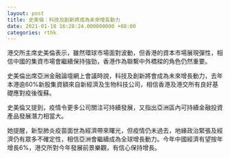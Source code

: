 ```yaml
---
layout: post
title: 史美倫：科技及創新將成為未來增長動力
date: 2021-01-18 16:28:24.000000000 +08:00
categories: rthk
---
```


港交所主席史美倫表示，雖然環球市場面對波動，但香港的資本市場展現彈性，相信中國的集資市場會繼續保持強勁，香港作為聯繫中外橋樑的角色仍然重要。

史美倫出席亞洲金融論壇網上會議時說，科技及創新將會成為未來增長動力，去年本港逾60%新股集資額來自新經濟及生物科技公司，相信香港及港交所有良好基礎應對疫後復蘇。

史美倫又提到，疫情令更多公司關注可持續發展，又指出亞洲區內可持續金融投資產品發展潛力相當大。

她提醒，新型肺炎疫苗面世為經濟帶來曙光，但疫情仍未過去，地緣政治緊張及經濟仍有眾多不確定性，相信亞洲會繼續成為全球增長動力。今年中國經濟有望按年增長6%，港交所對今年發展前景樂觀，有信心保持增長。
